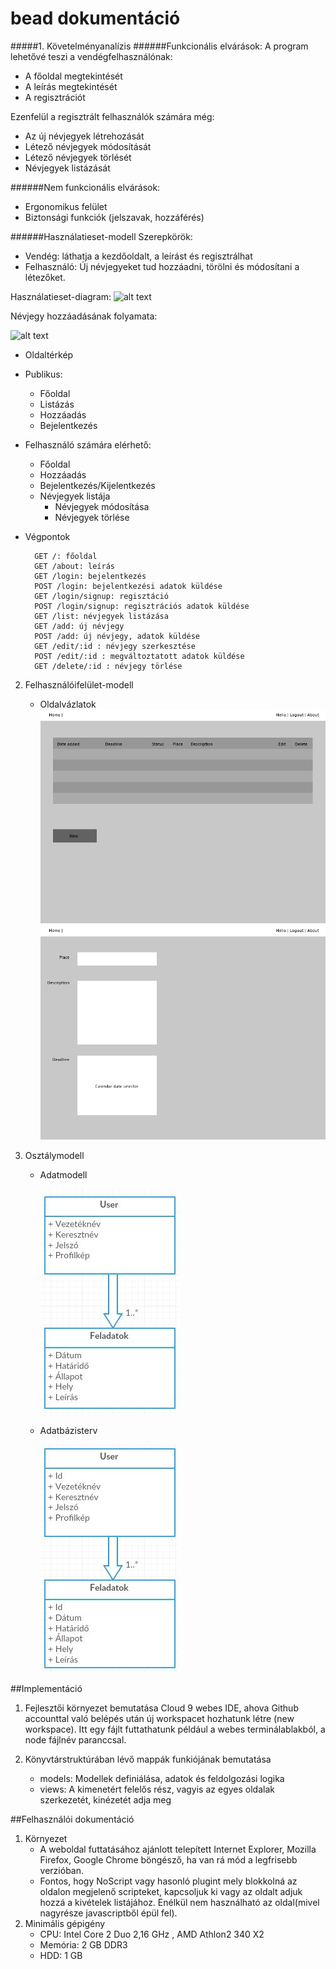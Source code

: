 # bead dokumentáció

#####1. Követelményanalízis
######Funkcionális elvárások:
A program lehetővé teszi a vendégfelhasználónak:
- A főoldal megtekintését
- A leírás megtekintését
- A regisztrációt

Ezenfelül a regisztrált felhasználók számára még:
- Az új névjegyek létrehozását
- Létező névjegyek módosítását
- Létező névjegyek törlését
- Névjegyek listázását

######Nem funkcionális elvárások:
- Ergonomikus felület
- Biztonsági funkciók (jelszavak, hozzáférés)

######Használatieset-modell
Szerepkörök:
- Vendég: láthatja a kezdőoldalt, a leírást és regisztrálhat
- Felhasználó: Új névjegyeket tud hozzáadni, törölni és módosítani a létezőket.

Használatieset-diagram:
![alt text](https://scontent-vie1-1.xx.fbcdn.net/hphotos-xap1/v/t34.0-12/12283148_1166532240041165_846462079_n.jpg?oh=15c1e01badd06e1a7141bfec65b6e0df&oe=565792DA "Use cases")

Névjegy hozzáadásának folyamata:

![alt text](https://scontent-vie1-1.xx.fbcdn.net/hphotos-xat1/v/t34.0-12/12273102_1166534983374224_1802894504_n.jpg?oh=fa6cbb119f20e4e544b450a048917f51&oe=56567728 "UML diagram for creating new entry")

- Oldaltérkép
    
+ Publikus:

	- Főoldal
	- Listázás
	- Hozzáadás
	- Bejelentkezés

+ Felhasználó számára elérhető:

	- Főoldal
	- Hozzáadás
	- Bejelentkezés/Kijelentkezés
	- Névjegyek listája
		+ Névjegyek módosítása
		+ Névjegyek törlése

- Végpontok


		GET /: főoldal
		GET /about: leírás
		GET /login: bejelentkezés
		POST /login: bejelentkezési adatok küldése
		GET /login/signup: regisztáció
		POST /login/signup: regisztrációs adatok küldése
		GET /list: névjegyek listázása
		GET /add: új névjegy
		POST /add: új névjegy, adatok küldése
		GET /edit/:id : névjegy szerkesztése
		POST /edit/:id : megváltoztatott adatok küldése
		GET /delete/:id : névjegy törlése

2. Felhasználóifelület-modell
    - Oldalvázlatok
    ![Névjegyek listázása](https://raw.githubusercontent.com/pamuaai/beadando/master/listDesign.jpg)
    ![Új névjegy felvétele](https://github.com/pamuaai/beadando/blob/master/newDesign.jpg?raw=true)

3. Osztálymodell
    - Adatmodell
    
        ![Adatmodell](https://github.com/pamuaai/beadando/blob/master/DataModel.JPG?raw=true)

    - Adatbázisterv
    
        ![Adatbázisterv](https://github.com/pamuaai/beadando/blob/master/DatabaseModel.JPG?raw=true)
        
##Implementáció
1. Fejlesztői környezet bemutatása
    Cloud 9 webes IDE, ahova Github accounttal való belépés után új workspacet hozhatunk létre (new workspace). Itt egy fájlt futtathatunk például a webes terminálablakból, a node fájlnév paranccsal. 
    
2. Könyvtárstruktúrában lévő mappák funkiójának bemutatása
    - models: Modellek definiálása, adatok és feldolgozási logika
    - views: A kimenetért felelős rész, vagyis az egyes oldalak szerkezetét, kinézetét adja meg

##Felhasználói dokumentáció
1. Környezet
    - A weboldal futtatásához ajánlott telepített Internet Explorer, Mozilla Firefox, Google Chrome böngésző, ha van rá mód a legfrisebb verzióban.
    - Fontos, hogy NoScript vagy hasonló plugint mely blokkolná az oldalon megjelenő scripteket, kapcsoljuk ki vagy az oldalt adjuk hozzá a kivételek listájához. Enélkül nem használható az oldal(mivel nagyrésze javascriptből épül fel).
2. Minimális gépigény
    - CPU: Intel Core 2 Duo 2,16 GHz , AMD Athlon2 340 X2 
    - Memória: 2 GB DDR3
    - HDD: 1 GB
